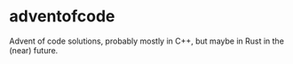 # adventofcode
Advent of code solutions, probably mostly in C++, but maybe in Rust in the (near) future.
